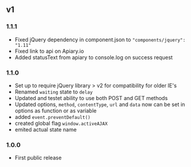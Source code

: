 ## v1

### 1.1.1

* Fixed jQuery dependency in component.json to `"components/jquery": "1.11"`
* Fixed link to api on Apiary.io
* Added statusText from apiary to console.log on success request

### 1.1.0

* Set up to require jQuery library > v2 for compatibility for older IE's
* Renamed `waiting` state to `delay`
* Updated and testet ability to use both POST and GET methods
* Updated options, `method`, `contentType`, `url` and `data` now can be set in options as function or as variable
* added `event.preventDefault()`
* created global flag `window.activeAJAX`
* emited actual state name

### 1.0.0

* First public release